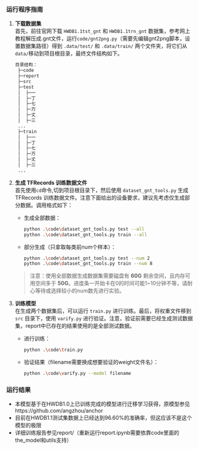 ### 运行程序指南

1. **下载数据集**  
   首先，前往官网下载 `HWDB1.1tst_gnt` 和 `HWDB1.1trn_gnt` 数据集，参考网上教程解压成.gnt文件，运行`code/gnt2png.py`（需要先编辑gnt2png脚本，设置数据集路径）得到 `.data/test/` 和 `.data/train/` 两个文件夹，将它们从`data/`移动到项目根目录，最终文件结构如下。
   ```bash
   目录结构：
    ├─code
    ├─report
    ├─src
    ├─test
    │  ├─一
    │  ├─丁
    │  ├─七
    │  ├─万
    │  ├─丈
    │  ├─三
    ...
    ├─train
    │  ├─一
    │  ├─丁
    │  ├─七
    │  ├─万
    │  ├─丈
    │  ├─三
    ...
   ```
  

2. **生成 TFRecords 训练数据文件**  
   首先使用`cd`命令,切到项目根目录下，然后使用 `dataset_gnt_tools.py` 生成 TFRecords 训练数据文件。注意下面给出的设备要求，建议先考虑仅生成部分数据。调用格式如下：
   - 生成全部数据：  
     ```bash
     python .\code\dataset_gnt_tools.py test --all
     python .\code\dataset_gnt_tools.py train --all
     ```
   - 部分生成（只拿取每类前num个样本）：  
     ```bash
     python .\code\dataset_gnt_tools.py test --num 2
     python .\code\dataset_gnt_tools.py train --num 8
     ```
   > 注意：使用全部数据生成数据集需要磁盘有 **60G** 剩余空间，且内存可用空间多于 **50G**。进度条一开始卡在0的时间可能1~10分钟不等，请耐心等待或选择较小的num数先进行实验。

3. **训练模型**  
   在生成两个数据集后，可以运行 `train.py` 进行训练。最后，将权重文件移到 `src` 目录下，使用 `varify.py` 进行验证。注意，验证前需要已经生成测试数据集，report中已存在的结果使用的是全部测试数据。
   - 进行训练：  
     ```bash
     python .\code\train.py
     ```
   - 验证结果（filename需要换成想要验证的weight文件名）：  
     ```bash
     python .\code\varify.py --model filename
     ```
### 运行结果
  - 本模型基于在HWDB1.0上已训练完成的模型进行迁移学习获得，原模型参见https://github.com/angzhou/anchor
  - 目前在HWDB1.1测试集数据上已经达到96.60%的准确率，但这应该不是这个模型的极限
  - 详细训练报告参见report/（重新运行report.ipynb需要依靠code里面的the_model和utils支持）